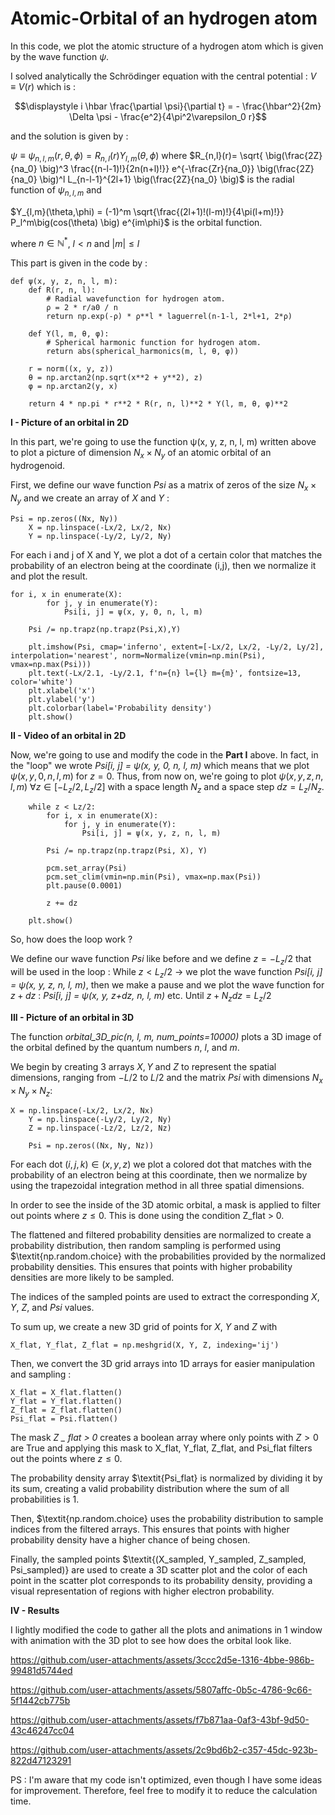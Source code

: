 # Atomic-Orbital of an hydrogen atom
In this code, we plot the atomic structure of a hydrogen atom which is given by the wave function $\psi$.

I solved analytically the Schrödinger equation with the central potential : $V \equiv V(r)$ which is :

$$\displaystyle i \hbar \frac{\partial \psi}{\partial t} = - \frac{\hbar^2}{2m} \Delta \psi - \frac{e^2}{4\pi^2\varepsilon_0 r}$$ 

and the solution is given by :

$\psi \equiv \psi_{n,l,m}(r,\theta,\phi) = R_{n,l}(r)Y_{l,m}(\theta,\phi)$ where $R_{n,l}(r)= \sqrt{ \big(\frac{2Z}{na_0} \big)^3 \frac{(n-l-1)!}{2n(n+l)!}} e^{-\frac{Zr}{na_0}} \big(\frac{2Z}{na_0} \big)^l L_{n-l-1}^{2l+1} \big(\frac{2Z}{na_0} \big)$ is the radial function of $\psi_{n,l,m}$ and 

$Y_{l,m}(\theta,\phi) = (-1)^m \sqrt{\frac{(2l+1)!(l-m)!}{4\pi(l+m)!}} P_l^m\big(cos(\theta) \big) e^{im\phi}$ is the orbital function.

where $n \in \mathbb{N}^*$, $l \lt n$ and $\lvert m \rvert \leq l$

This part is given in the code by : 

    def ψ(x, y, z, n, l, m):
        def R(r, n, l):
            # Radial wavefunction for hydrogen atom.
            ρ = 2 * r/a0 / n
            return np.exp(-ρ) * ρ**l * laguerrel(n-1-l, 2*l+1, 2*ρ)
    
        def Y(l, m, θ, φ):
            # Spherical harmonic function for hydrogen atom.
            return abs(spherical_harmonics(m, l, θ, φ))
    
        r = norm((x, y, z))
        θ = np.arctan2(np.sqrt(x**2 + y**2), z)
        φ = np.arctan2(y, x)
    
        return 4 * np.pi * r**2 * R(r, n, l)**2 * Y(l, m, θ, φ)**2

$\textbf{I - Picture of an orbital in 2D}$

In this part, we're going to use the function ψ(x, y, z, n, l, m) written above to plot a picture of dimension $N_x \times N_y$ of an atomic orbital of an hydrogenoid.

First, we define our wave function $\textit{Psi}$ as a matrix of zeros of the size $N_x \times N_y$ and we create an array of $X$ and $Y$ :

    Psi = np.zeros((Nx, Ny))
        X = np.linspace(-Lx/2, Lx/2, Nx)
        Y = np.linspace(-Ly/2, Ly/2, Ny)

For each i and j of X and Y, we plot a dot of a certain color that matches the probability of an electron being at the coordinate (i,j), then we normalize it and plot the result.

    for i, x in enumerate(X):
            for j, y in enumerate(Y):
                Psi[i, j] = ψ(x, y, 0, n, l, m)
            
        Psi /= np.trapz(np.trapz(Psi,X),Y)
        
        plt.imshow(Psi, cmap='inferno', extent=[-Lx/2, Lx/2, -Ly/2, Ly/2], interpolation='nearest', norm=Normalize(vmin=np.min(Psi), vmax=np.max(Psi)))
        plt.text(-Lx/2.1, -Ly/2.1, f'n={n} l={l} m={m}', fontsize=13, color='white')
        plt.xlabel('x')
        plt.ylabel('y')
        plt.colorbar(label='Probability density')
        plt.show()


$\textbf{II - Video of an orbital in 2D}$

Now, we're going to use and modify the code in the $\textbf{Part I}$ above. In fact, in the "loop" we wrote $\textit{Psi[i, j] = ψ(x, y, 0, n, l, m)}$ which means that we plot $ψ(x, y, 0, n, l, m)$ for $z=0$. Thus, from now on, we're going to plot $ψ(x, y, z, n, l, m)$ $\forall z \in [-L_z/2, L_z/2]$ with a space length $N_z$ and a space step $dz = L_z/N_z$.

    
        while z < Lz/2:
            for i, x in enumerate(X):
                for j, y in enumerate(Y):
                    Psi[i, j] = ψ(x, y, z, n, l, m)
            
            Psi /= np.trapz(np.trapz(Psi, X), Y)
            
            pcm.set_array(Psi)
            pcm.set_clim(vmin=np.min(Psi), vmax=np.max(Psi))
            plt.pause(0.0001)
            
            z += dz
        
        plt.show()

So, how does the loop work ?

We define our wave function $\textit{Psi}$ like before and we define $z=-L_z/2$ that will be used in the loop : While $z \lt L_z/2$ $\longrightarrow$ we plot the wave function $\textit{Psi[i, j] = ψ(x, y, z, n, l, m)}$, then we make a pause and we plot the wave function for $z+dz$ : $\textit{Psi[i, j] = ψ(x, y, z+dz, n, l, m)}$ etc. Until $z + N_z dz=L_z/2$

$\textbf{III - Picture of an orbital in 3D}$

The function $\textit{orbital\_3D\_pic(n, l, m, num\_points=10000)}$ plots a 3D image of the orbital defined by the quantum numbers $n$, $l$, and $m$.

We begin by creating 3 arrays $X, Y$ and $Z$ to represent the spatial dimensions, ranging from $-L/2$ to $L/2$ and the matrix $\textit{Psi}$ with dimensions $N_x\times N_y \times N_z$:

    X = np.linspace(-Lx/2, Lx/2, Nx)
        Y = np.linspace(-Ly/2, Ly/2, Ny)
        Z = np.linspace(-Lz/2, Lz/2, Nz)
        
        Psi = np.zeros((Nx, Ny, Nz))

For each dot $(i,j,k) \in (x,y,z)$ we plot a colored dot that matches with the probability of an electron being at this coordinate, then we normalize by using the trapezoidal integration method in all three spatial dimensions.

In order to see the inside of the 3D atomic orbital, a mask is applied to filter out points where $z \leq 0$. This is done using the condition Z_flat > 0.

The flattened and filtered probability densities are normalized to create a probability distribution, then random sampling is performed using $\textit{np.random.choice} with the probabilities provided by the normalized probability densities. This ensures that points with higher probability densities are more likely to be sampled.

The indices of the sampled points are used to extract the corresponding $X$, $Y$, $Z$, and $\textit{Psi}$ values.

To sum up, we create a new 3D grid of points for $X$, $Y$ and $Z$ with 

    X_flat, Y_flat, Z_flat = np.meshgrid(X, Y, Z, indexing='ij')

Then, we convert the 3D grid arrays into 1D arrays for easier manipulation and sampling :

    X_flat = X_flat.flatten()
    Y_flat = Y_flat.flatten()
    Z_flat = Z_flat.flatten()
    Psi_flat = Psi.flatten()

The mask $\textit{Z _ flat > 0}$ creates a boolean array where only points with $Z>0$ are True and applying this mask to X_flat, Y_flat, Z_flat, and Psi_flat filters out the points where $z \leq 0$.

The probability density array $\textit{Psi_flat} is normalized by dividing it by its sum, creating a valid probability distribution where the sum of all probabilities is 1.

Then, $\textit{np.random.choice} uses the probability distribution to sample indices from the filtered arrays. This ensures that points with higher probability density have a higher chance of being chosen.

Finally, the sampled points $\textit{(X_sampled, Y_sampled, Z_sampled, Psi_sampled)} are used to create a 3D scatter plot and the color of each point in the scatter plot corresponds to its probability density, providing a visual representation of regions with higher electron probability.

$\textbf{IV - Results}$

I lightly modified the code to gather all the plots and animations in 1 window with animation with the 3D plot to see how does the orbital look like.



https://github.com/user-attachments/assets/3ccc2d5e-1316-4bbe-986b-99481d5744ed


https://github.com/user-attachments/assets/5807affc-0b5c-4786-9c66-5f1442cb775b


https://github.com/user-attachments/assets/f7b871aa-0af3-43bf-9d50-43c46247cc04


https://github.com/user-attachments/assets/2c9bd6b2-c357-45dc-923b-822d47123291


PS : I'm aware that my code isn't optimized, even though I have some ideas for improvement. Therefore, feel free to modify it to reduce the calculation time.




